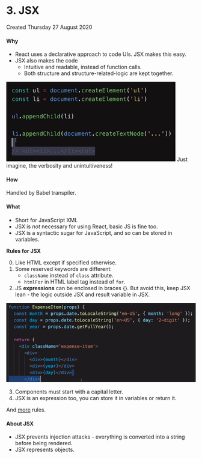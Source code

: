 # 3. JSX
Created Thursday 27 August 2020

#### Why

* React uses a declarative approach to code UIs. JSX makes this easy.
* JSX also makes the code 
	* Intuitive and readable, instead of function calls.
	* Both structure and structure-related-logic are kept together.


![](./3._JSX/pasted_image.png)
Just imagine, the verbosity and unintuitiveness!

#### How
Handled by Babel transpiler.

#### What

* Short for JavaScript XML
* JSX is *not* necessary for using React, basic JS is fine too.
* JSX is a syntactic sugar for JavaScript, and so can be stored in variables.


**Rules for JSX**

0. Like HTML except if specified otherwise.
1. Some reserved keywords are different:
	* ``className`` instead of ``class`` attribute.
	* ``htmlFor`` in HTML label tag instead of ``for``.
2. JS **expressions** can be enclosed in braces {}. But avoid this, keep JSX lean - the logic outside JSX and result variable in JSX.

![](./3._JSX/pasted_image001.png)

3. Components must start with a capital letter. 
4. JSX is an expression too, you can store it in variables or return it.


And [more](https://flaviocopes.com/jsx/) rules.

#### About JSX

* JSX prevents injection attacks - everything is converted into a string before being rendered.
* JSX represents objects.


